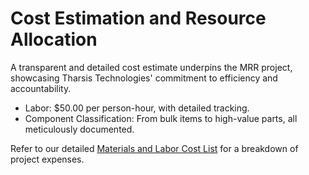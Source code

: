 # Cost Estimation and Resource Allocation

A transparent and detailed cost estimate underpins the MRR project, showcasing Tharsis Technologies' commitment to efficiency and accountability.

- Labor: $50.00 per person-hour, with detailed tracking.
- Component Classification: From bulk items to high-value parts, all meticulously documented.

Refer to our detailed [Materials and Labor Cost List](materials_labor_cost_list.xlsx) for a breakdown of project expenses.
